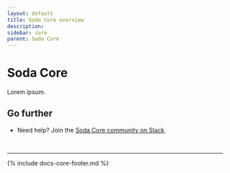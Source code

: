 ```yaml
---
layout: default
title: Soda Core overview
description: 
sidebar: core
parent: Soda Core
---
```


# Soda Core 

Lorem ipsum.

## Go further

* Need help? Join the <a href="http://community.soda.io/slack" target="_blank"> Soda Core community on Slack</a>.
<br />

---
{% include docs-core-footer.md %}